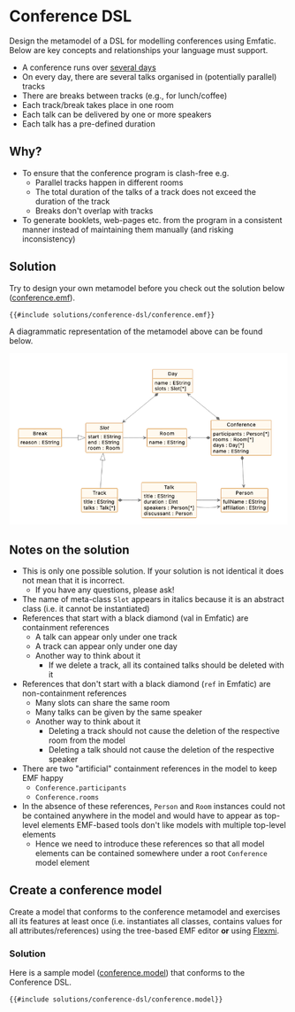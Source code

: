 # Conference DSL

Design the metamodel of a DSL for modelling conferences using Emfatic. Below are key concepts and relationships your language must support.

- A conference runs over [several days](editor-generation.md)
- On every day, there are several talks organised in (potentially parallel) tracks
- There are breaks between tracks (e.g., for lunch/coffee)
- Each track/break takes place in one room
- Each talk can be delivered by one or more speakers
- Each talk has a pre-defined duration

## Why?

- To ensure that the conference program is clash-free e.g.
    - Parallel tracks happen in different rooms
    - The total duration of the talks of a track does not exceed the duration of the track
    - Breaks don't overlap with tracks
- To generate booklets, web-pages etc. from the program in a consistent manner instead of maintaining them manually (and risking inconsistency)

## Solution

Try to design your own metamodel before you check out the solution below ([conference.emf](solutions/conference-dsl/conference.emf)).

```emfatic
{{#include solutions/conference-dsl/conference.emf}}
```

A diagrammatic representation of the metamodel above can be found below.

![Diagrammatic representation of the Conference DSL metamodel](conference-dsl.png)

<!--
@namespace(uri="conference", prefix="")
@diagram(monochrome="true")
package conference;

class Conference{
    val Person[*] participants;
    @diagram(direction="left")
    val Room[*] rooms;
    @diagram(direction="up")
    val Day[*] days;
    attr String name;
}

class Person {
    attr String fullName;
    attr String affiliation;
}

class Day {
  attr String name;
  val Slot[*] slots;
}

abstract class Slot {
    attr String start;
    attr String end;
    ref Room room;
}

@diagram(inheritance.direction="right")
class Break extends Slot {
    attr String reason;
}

class Track extends Slot {
    attr String title;
    @diagram(direction="right")
    val Talk[*] talks;
}

class Talk {
    attr String title;
    attr int duration;
    ref Person[*] speakers;
    ref Person discussant;
}

class Room {
    attr String name;
}
-->

## Notes on the solution

- This is only one possible solution. If your solution is not identical it does not mean that it is incorrect.
    - If you have any questions, please ask!
- The name of meta-class `Slot` appears in italics because it is an abstract class (i.e. it cannot be instantiated)
- References that start with a black diamond (val in Emfatic) are containment references
    - A talk can appear only under one track
    - A track can appear only under one day
    - Another way to think about it
        - If we delete a track, all its contained talks should be deleted with it
- References that don't start with a black diamond (`ref` in Emfatic) are non-containment references
    - Many slots can share the same room
    - Many talks can be given by the same speaker
    - Another way to think about it
        - Deleting a track should not cause the deletion of the respective room from the model
        - Deleting a talk should not cause the deletion of the respective speaker
- There are two "artificial" containment references in the model to keep EMF happy
    - `Conference.participants`
    - `Conference.rooms`
- In the absence of these references, `Person` and `Room` instances could not be contained anywhere in the model and would have to appear as top-level elements
EMF-based tools don't like models with multiple top-level elements
    - Hence we need to introduce these references so that all model elements can be contained somewhere under a root `Conference` model element

## Create a conference model

Create a model that conforms to the conference metamodel and exercises all its features at least once (i.e. instantiates all classes, contains values for all attributes/references) using the tree-based EMF editor **or** using [Flexmi](https://www.eclipse.org/epsilon/doc/flexmi/).

### Solution

Here is a sample model ([conference.model](solutions/conference-dsl/conference.model)) that conforms to the Conference DSL.

```xml
{{#include solutions/conference-dsl/conference.model}}
```